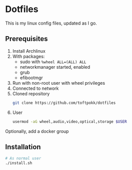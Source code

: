 # Dotfiles

This is my linux config files, updated as I go.

## Prerequisites

1. Install Archlinux
2. With packages: 
	- sudo with `%wheel ALL=(ALL) ALL`
	- networkmanager started, enabled
	- grub
	- efibootmgr
3. Run with non-root user with wheel privileges
4. Connected to network
5. Cloned repository
	```sh
	git clone https://github.com/toftpokk/dotfiles
	```
6. User
	```sh
	usermod -aG wheel,audio,video,optical,storage $USER
	```
  Optionally, add a docker group
## Installation
```sh
# As normal user
./install.sh
```
